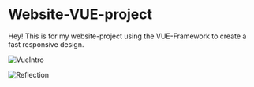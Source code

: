 # Website-VUE-project 
Hey! This is for my website-project using the VUE-Framework to create a fast responsive design.

![VueIntro](https://github.com/user-attachments/assets/07777a9e-380e-478a-8d24-a7b340e73222)

![Reflection](https://github.com/user-attachments/assets/0e7c39fc-be70-4c01-849d-a1fda944ce08)
